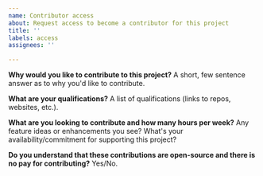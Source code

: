 ```yaml
---
name: Contributor access
about: Request access to become a contributor for this project
title: ''
labels: access
assignees: ''

---
```


**Why would you like to contribute to this project?**
A short, few sentence answer as to why you'd like to contribute.

**What are your qualifications?**
A list of qualifications (links to repos, websites, etc.).

**What are you looking to contribute and how many hours per week?**
Any feature ideas or enhancements you see? What's your availability/commitment for supporting this project?

**Do you understand that these contributions are open-source and there is no pay for contributing?**
Yes/No.
